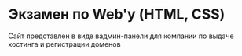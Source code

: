 # Экзамен по Web'у (HTML, CSS)
Сайт представлен в виде вадмин-панели для компании по выдаче хостинга и регистрации доменов 
